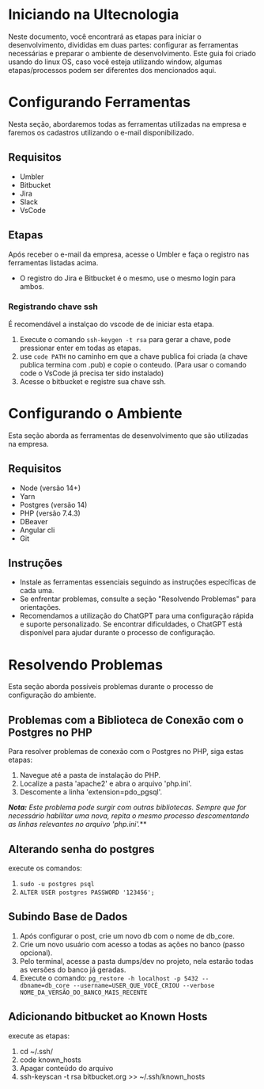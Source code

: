 # Iniciando na UItecnologia
  Neste documento, você encontrará as etapas para iniciar o desenvolvimento, divididas em duas partes: 
configurar as ferramentas necessárias e preparar o ambiente de desenvolvimento. Este guia foi criado usando do linux OS, caso você esteja utilizando window, algumas etapas/processos podem ser diferentes dos mencionados aqui.

# Configurando Ferramentas
Nesta seção, abordaremos todas as ferramentas utilizadas na empresa e faremos os cadastros utilizando o e-mail disponibilizado.

## Requisitos
* Umbler
* Bitbucket
* Jira
* Slack
* VsCode

## Etapas
Após receber o e-mail da empresa, acesse o Umbler e faça o registro nas ferramentas listadas acima.

* O registro do Jira e Bitbucket é o mesmo, use o mesmo login para ambos.

### Registrando chave ssh 
É recomendável a instalçao do vscode de de iniciar esta etapa.
1. Execute o comando `ssh-keygen -t rsa` para gerar a chave, pode pressionar enter em todas as etapas.
2. use `code PATH` no caminho em que a chave publica foi criada (a chave publica termina com .pub) e copie o conteudo. (Para usar o comando code o VsCode já precisa ter sido instalado)
3. Acesse o bitbucket e registre sua chave ssh.

# Configurando o Ambiente
Esta seção aborda as ferramentas de desenvolvimento que são utilizadas na empresa.

## Requisitos
* Node (versão 14+)
* Yarn
* Postgres (versão 14)
* PHP (versão 7.4.3)
* DBeaver
* Angular cli
* Git

## Instruções
* Instale as ferramentas essenciais seguindo as instruções específicas de cada uma.
* Se enfrentar problemas, consulte a seção "Resolvendo Problemas" para orientações.
* Recomendamos a utilização do ChatGPT para uma configuração rápida e suporte personalizado. Se encontrar dificuldades, o ChatGPT está disponível para ajudar durante o processo de configuração.

# Resolvendo Problemas
Esta seção aborda possíveis problemas durante o processo de configuração do ambiente.

## Problemas com a Biblioteca de Conexão com o Postgres no PHP

Para resolver problemas de conexão com o Postgres no PHP, siga estas etapas:

1. Navegue até a pasta de instalação do PHP.
2. Localize a pasta 'apache2' e abra o arquivo 'php.ini'.
3. Descomente a linha 'extension=pdo_pgsql'.

***Nota:** Este problema pode surgir com outras bibliotecas. Sempre que for necessário habilitar uma nova, repita o mesmo processo descomentando as linhas relevantes no arquivo 'php.ini'.***

## Alterando senha do postgres
execute os comandos:
1. `sudo -u postgres psql`
2. `ALTER USER postgres PASSWORD '123456';`

## Subindo Base de Dados
1. Após configurar o post, crie um novo db com o nome de db_core.
2. Crie um novo usuário com acesso a todas as ações no banco (passo opcional).
3. Pelo terminal, acesse a pasta dumps/dev no projeto, nela estarão todas as versões do banco já geradas.
4. Execute o comando:
  `pg_restore -h localhost -p 5432 --dbname=db_core --username=USER_QUE_VOCÊ_CRIOU --verbose NOME_DA_VERSÃO_DO_BANCO_MAIS_RECENTE`

## Adicionando bitbucket ao Known Hosts
execute as etapas:
1. cd ~/.ssh/
2. code known_hosts
3. Apagar conteúdo do arquivo
4. ssh-keyscan -t rsa bitbucket.org >> ~/.ssh/known_hosts












